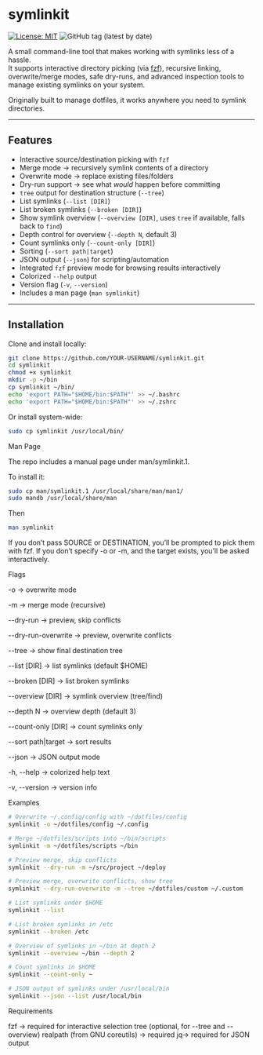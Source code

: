 # symlinkit

[![License: MIT](https://img.shields.io/badge/License-MIT-yellow.svg)](LICENSE)
![GitHub tag (latest by date)](https://img.shields.io/github/v/tag/ctrl-alt-adrian/symlinkit)

A small command-line tool that makes working with symlinks less of a hassle.  
It supports interactive directory picking (via [fzf](https://github.com/junegunn/fzf)), recursive linking, overwrite/merge modes, safe dry-runs, and advanced inspection tools to manage existing symlinks on your system.

Originally built to manage dotfiles, it works anywhere you need to symlink directories.

---

## Features

- Interactive source/destination picking with `fzf`
- Merge mode → recursively symlink contents of a directory
- Overwrite mode → replace existing files/folders
- Dry-run support → see what _would_ happen before committing
- `tree` output for destination structure (`--tree`)
- List symlinks (`--list [DIR]`)
- List broken symlinks (`--broken [DIR]`)
- Show symlink overview (`--overview [DIR]`, uses `tree` if available, falls back to `find`)
- Depth control for overview (`--depth N`, default 3)
- Count symlinks only (`--count-only [DIR]`)
- Sorting (`--sort path|target`)
- JSON output (`--json`) for scripting/automation
- Integrated `fzf` preview mode for browsing results interactively
- Colorized `--help` output
- Version flag (`-v`, `--version`)
- Includes a man page (`man symlinkit`)

---

## Installation

Clone and install locally:

```bash
git clone https://github.com/YOUR-USERNAME/symlinkit.git
cd symlinkit
chmod +x symlinkit
mkdir -p ~/bin
cp symlinkit ~/bin/
echo 'export PATH="$HOME/bin:$PATH"' >> ~/.bashrc
echo 'export PATH="$HOME/bin:$PATH"' >> ~/.zshrc
```

Or install system-wide:

```bash
sudo cp symlinkit /usr/local/bin/
```

Man Page

The repo includes a manual page under man/symlinkit.1.

To install it:

```bash
sudo cp man/symlinkit.1 /usr/local/share/man/man1/
sudo mandb /usr/local/share/man
```

Then

```bash
man symlinkit
```

If you don’t pass SOURCE or DESTINATION, you’ll be prompted to pick them with fzf.
If you don’t specify -o or -m, and the target exists, you’ll be asked interactively.

Flags

-o → overwrite mode

-m → merge mode (recursive)

--dry-run → preview, skip conflicts

--dry-run-overwrite → preview, overwrite conflicts

--tree → show final destination tree

--list [DIR] → list symlinks (default $HOME)

--broken [DIR] → list broken symlinks

--overview [DIR] → symlink overview (tree/find)

--depth N → overview depth (default 3)

--count-only [DIR] → count symlinks only

--sort path|target → sort results

--json → JSON output mode

-h, --help → colorized help text

-v, --version → version info

Examples

```bash
# Overwrite ~/.config/config with ~/dotfiles/config
symlinkit -o ~/dotfiles/config ~/.config

# Merge ~/dotfiles/scripts into ~/bin/scripts
symlinkit -m ~/dotfiles/scripts ~/bin

# Preview merge, skip conflicts
symlinkit --dry-run -m ~/src/project ~/deploy

# Preview merge, overwrite conflicts, show tree
symlinkit --dry-run-overwrite -m --tree ~/dotfiles/custom ~/.custom

# List symlinks under $HOME
symlinkit --list

# List broken symlinks in /etc
symlinkit --broken /etc

# Overview of symlinks in ~/bin at depth 2
symlinkit --overview ~/bin --depth 2

# Count symlinks in $HOME
symlinkit --count-only ~

# JSON output of symlinks under /usr/local/bin
symlinkit --json --list /usr/local/bin
```

Requirements

fzf → required for interactive selection
tree (optional, for --tree and --overview)
realpath (from GNU coreutils) → required
jq→ required for JSON output
